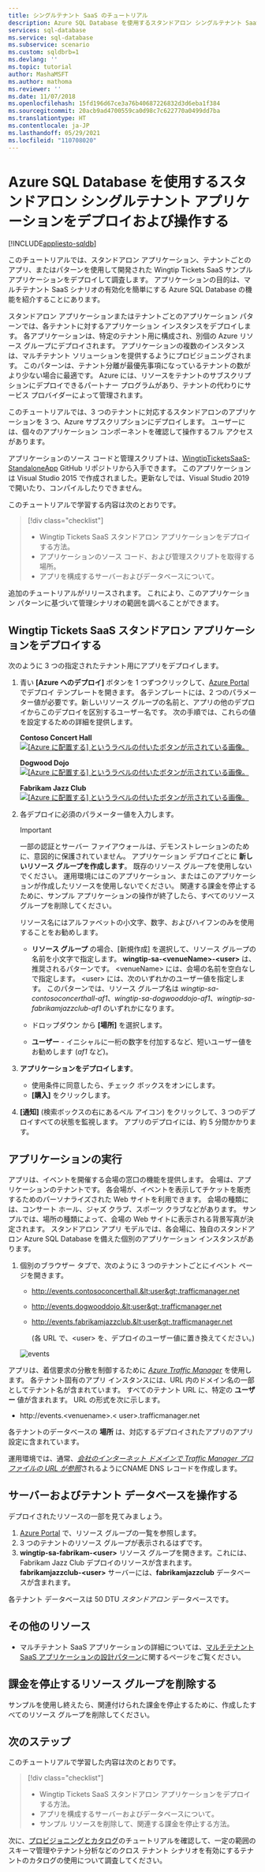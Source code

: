 ```yaml
---
title: シングルテナント SaaS のチュートリアル
description: Azure SQL Database を使用するスタンドアロン シングルテナント SaaS アプリケーションをデプロイおよび操作します。
services: sql-database
ms.service: sql-database
ms.subservice: scenario
ms.custom: sqldbrb=1
ms.devlang: ''
ms.topic: tutorial
author: MashaMSFT
ms.author: mathoma
ms.reviewer: ''
ms.date: 11/07/2018
ms.openlocfilehash: 15fd196d67ce3a76b40687226832d3d6eba1f384
ms.sourcegitcommit: 20acb9ad4700559ca0d98c7c622770a0499dd7ba
ms.translationtype: HT
ms.contentlocale: ja-JP
ms.lasthandoff: 05/29/2021
ms.locfileid: "110708020"
---
```

# <a name="deploy-and-explore-a-standalone-single-tenant-application-that-uses-azure-sql-database"></a>Azure SQL Database を使用するスタンドアロン シングルテナント アプリケーションをデプロイおよび操作する
[!INCLUDE[appliesto-sqldb](../includes/appliesto-sqldb.md)]

このチュートリアルでは、スタンドアロン アプリケーション、テナントごとのアプリ、またはパターンを使用して開発された Wingtip Tickets SaaS サンプル アプリケーションをデプロイして調査します。  アプリケーションの目的は、マルチテナント SaaS シナリオの有効化を簡単にする Azure SQL Database の機能を紹介することにあります。

スタンドアロン アプリケーションまたはテナントごとのアプリケーション パターンでは、各テナントに対するアプリケーション インスタンスをデプロイします。  各アプリケーションは、特定のテナント用に構成され、別個の Azure リソース グループにデプロイされます。 アプリケーションの複数のインスタンスは、マルチテナント ソリューションを提供するようにプロビジョニングされます。 このパターンは、テナント分離が最優先事項になっているテナントの数がより少ない場合に最適です。 Azure には、リソースをテナントのサブスクリプションにデプロイできるパートナー プログラムがあり、テナントの代わりにサービス プロバイダーによって管理されます。 

このチュートリアルでは、3 つのテナントに対応するスタンドアロンのアプリケーションを 3 つ、Azure サブスクリプションにデプロイします。  ユーザーには、個々のアプリケーション コンポーネントを確認して操作するフル アクセスがあります。

アプリケーションのソース コードと管理スクリプトは、[WingtipTicketsSaaS-StandaloneApp](https://github.com/Microsoft/WingtipTicketsSaaS-StandaloneApp) GitHub リポジトリから入手できます。 このアプリケーションは Visual Studio 2015 で作成されました。更新なしでは、Visual Studio 2019 で開いたり、コンパイルしたりできません。


このチュートリアルで学習する内容は次のとおりです。

> [!div class="checklist"]
> * Wingtip Tickets SaaS スタンドアロン アプリケーションをデプロイする方法。
> * アプリケーションのソース コード、および管理スクリプトを取得する場所。
> * アプリを構成するサーバーおよびデータベースについて。

追加のチュートリアルがリリースされます。 これにより、このアプリケーション パターンに基づいて管理シナリオの範囲を調べることができます。   

## <a name="deploy-the-wingtip-tickets-saas-standalone-application"></a>Wingtip Tickets SaaS スタンドアロン アプリケーションをデプロイする

次のように 3 つの指定されたテナント用にアプリをデプロイします。

1. 青い **[Azure へのデプロイ]** ボタンを 1 つずつクリックして、[Azure Portal](https://portal.azure.com) でデプロイ テンプレートを開きます。 各テンプレートには、2 つのパラメーター値が必要です。新しいリソース グループの名前と、アプリの他のデプロイからこのデプロイを区別するユーザー名です。 次の手順では、これらの値を設定するための詳細を提供します。

   **Contoso Concert Hall**   
   [![[Azure に配置する] というラベルの付いたボタンが示されている画像。](media/saas-standaloneapp-get-started-deploy/deploy.png)](https://aka.ms/deploywingtipsa-contoso)

   **Dogwood Dojo**   
   [![[Azure に配置する] というラベルの付いたボタンが示されている画像。](media/saas-standaloneapp-get-started-deploy/deploy.png)](https://aka.ms/deploywingtipsa-dogwood)

   **Fabrikam Jazz Club**   
   [![[Azure に配置する] というラベルの付いたボタンが示されている画像。](media/saas-standaloneapp-get-started-deploy/deploy.png)](https://aka.ms/deploywingtipsa-fabrikam)
 
2. 各デプロイに必須のパラメーター値を入力します。

    > [!IMPORTANT]
    > 一部の認証とサーバー ファイアウォールは、デモンストレーションのために、意図的に保護されていません。 アプリケーション デプロイごとに **新しいリソース グループを作成します**。  既存のリソース グループを使用しないでください。 運用環境にはこのアプリケーション、またはこのアプリケーションが作成したリソースを使用しないでください。 関連する課金を停止するために、サンプル アプリケーションの操作が終了したら、すべてのリソース グループを削除してください。

    リソース名にはアルファベットの小文字、数字、およびハイフンのみを使用することをお勧めします。
    * **リソース グループ** の場合、[新規作成] を選択して、リソース グループの名前を小文字で指定します。 **wingtip-sa-\<venueName\>-\<user\>** は、推奨されるパターンです。  \<venueName\> には、会場の名前を空白なしで指定します。 \<user\> には、次のいずれかのユーザー値を指定します。  このパターンでは、リソース グループ名は *wingtip-sa-contosoconcerthall-af1*、*wingtip-sa-dogwooddojo-af1*、*wingtip-sa-fabrikamjazzclub-af1* のいずれかになります。
    * ドロップダウン から **[場所]** を選択します。

    * **ユーザー** - イニシャルに一桁の数字を付加するなど、短いユーザー値をお勧めします (*af1* など)。


3. **アプリケーションをデプロイします**。

    * 使用条件に同意したら、チェック ボックスをオンにします。
    * **[購入]** をクリックします。

4. **[通知]** (検索ボックスの右にあるベル アイコン) をクリックして、3 つのデプロイすべての状態を監視します。 アプリのデプロイには、約 5 分間かかります。


## <a name="run-the-applications"></a>アプリケーションの実行

アプリは、イベントを開催する会場の窓口の機能を提供します。  会場は、アプリケーションのテナントです。 各会場が、イベントを表示してチケットを販売するためのパーソナライズされた Web サイトを利用できます。 会場の種類には、コンサート ホール、ジャズ クラブ、スポーツ クラブなどがあります。 サンプルでは、場所の種類によって、会場の Web サイトに表示される背景写真が決定されます。   スタンドアロン アプリ モデルでは、各会場に、独自のスタンドアロン Azure SQL Database を備えた個別のアプリケーション インスタンスがあります。

1. 個別のブラウザー タブで、次のように 3 つのテナントごとにイベント ページを開きます。

   - http://events.contosoconcerthall.&lt;user&gt;.trafficmanager.net
   - http://events.dogwooddojo.&lt;user&gt;.trafficmanager.net
   - http://events.fabrikamjazzclub.&lt;user&gt;.trafficmanager.net

     (各 URL で、&lt;user&gt; を、デプロイのユーザー値に置き換えてください。)

   ![events](./media/saas-standaloneapp-get-started-deploy/fabrikam.png)

アプリは、着信要求の分散を制御するために [*Azure Traffic Manager*](../../traffic-manager/traffic-manager-overview.md) を使用します。 各テナント固有のアプリ インスタンスには、URL 内のドメイン名の一部としてテナント名が含まれています。 すべてのテナント URL に、特定の **ユーザー** 値が含まれます。 URL の形式を次に示します。
- http://events.&lt;venuename&gt;.&lt; user&gt;.trafficmanager.net

各テナントのデータベースの **場所** は、対応するデプロイされたアプリのアプリ設定に含まれています。

運用環境では、通常、[*会社のインターネット ドメインで Traffic Manager プロファイルの URL が参照*](../../traffic-manager/traffic-manager-point-internet-domain.md)されるようにCNAME DNS レコードを作成します。


## <a name="explore-the-servers-and-tenant-databases"></a>サーバーおよびテナント データベースを操作する

デプロイされたリソースの一部を見てみましょう。

1. [Azure Portal](https://portal.azure.com) で、リソース グループの一覧を参照します。
2. 3 つのテナントのリソース グループが表示されるはずです。
3. **wingtip-sa-fabrikam-&lt;user&gt;** リソース グループを開きます。これには、Fabrikam Jazz Club デプロイのリソースが含まれます。  **fabrikamjazzclub-&lt;user&gt;** サーバーには、**fabrikamjazzclub** データベースが含まれます。

各テナント データベースは 50 DTU *スタンドアロン* データベースです。

## <a name="additional-resources"></a>その他のリソース

<!--
* Additional [tutorials that build on the Wingtip SaaS application](./saas-dbpertenant-wingtip-app-overview.md#sql-database-wingtip-saas-tutorials)
* To learn about elastic pools, see [*What is an Azure SQL elastic pool*](elastic-pool-overview.md)
* To learn about elastic jobs, see [*Managing scaled-out cloud databases*](./elastic-jobs-overview.md)
-->

- マルチテナント SaaS アプリケーションの詳細については、[マルチテナント SaaS アプリケーションの設計パターン](saas-tenancy-app-design-patterns.md)に関するページをご覧ください。

 
## <a name="delete-resource-groups-to-stop-billing"></a>課金を停止するリソース グループを削除する ##

サンプルを使用し終えたら、関連付けられた課金を停止するために、作成したすべてのリソース グループを削除してください。

## <a name="next-steps"></a>次のステップ

このチュートリアルで学習した内容は次のとおりです。

> [!div class="checklist"]
> * Wingtip Tickets SaaS スタンドアロン アプリケーションをデプロイする方法。
> * アプリを構成するサーバーおよびデータベースについて。
> * サンプル リソースを削除して、関連する課金を停止する方法。

次に、[プロビジョニングとカタログ](saas-standaloneapp-provision-and-catalog.md)のチュートリアルを確認して、一定の範囲のスキーマ管理やテナント分析などのクロス テナント シナリオを有効にするテナントのカタログの使用について調査してください。
